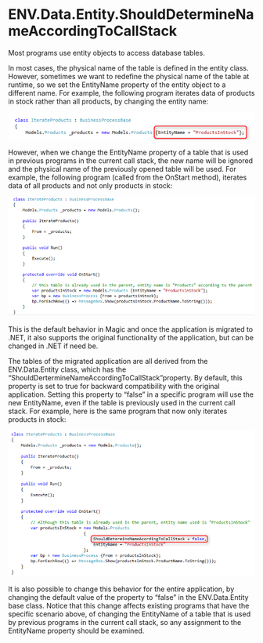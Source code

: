 ﻿# ENV.Data.Entity.ShouldDetermineNameAccordingToCallStack

Most programs use entity objects to access database tables.

In most cases, the physical name of the table is defined in the entity class. However, sometimes we want to redefine the physical name of the table at runtime, so we set the EntityName property of the entity object to a different name. For example, the following program iterates data of products in stock rather than all products, by changing the entity name:

![](shoulddeterminenameaccordingtocallstack1.png)

However, when we change the EntityName property of a table that is used in previous programs in the current call stack, the new name will be ignored and the physical name of the previously opened table will be used. For example, the following program (called from the OnStart method), iterates data of all products and not only products in stock:

![](shoulddeterminenameaccordingtocallstack2.png)

This is the default behavior in Magic and once the application is migrated to .NET, it also supports the original functionality of the application, but can be changed in .NET if need be.

The tables of the migrated application are all derived from the ENV.Data.Entity class, which has the “ShouldDertermineNameAccordingToCallStack”property. By default, this property is set to true for backward compatibility with the original application. Setting this property to “false” in a specific program will use the new EntityName, even if the table is previously used in the current call stack. For example, here is the same program that now only iterates products in stock:

![](shoulddeterminenameaccordingtocallstack3.png)

It is also possible to change this behavior for the entire application, by changing the default value of the property to “false” in the ENV.Data.Entity base class. Notice that this change affects existing programs that have the specific scenario above, of changing the EntityName of a table that is used by previous programs in the current call stack, so any assignment to the EntityName property should be examined.